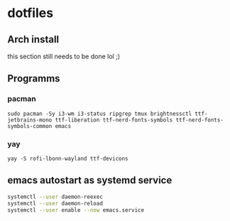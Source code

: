 # dotfiles
## Arch install
this section still needs to be done lol ;)

## Programms
### pacman
```
sudo pacman -Sy i3-wm i3-status ripgrep tmux brightnessctl ttf-jetbrains-mono ttf-liberation ttf-nerd-fonts-symbols ttf-nerd-fonts-symbols-common emacs
```
### yay
```
yay -S rofi-lbonn-wayland ttf-devicons
```

## emacs autostart as systemd service

``` bash
systemctl --user daemon-reexec
systemctl --user daemon-reload
systemctl --user enable --now emacs.service
```
